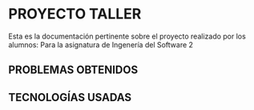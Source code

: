 # **PROYECTO TALLER**
Esta es la documentación pertinente sobre el proyecto realizado por los alumnos:
Para la asignatura de Ingenería del Software 2

## PROBLEMAS OBTENIDOS

## TECNOLOGÍAS USADAS
